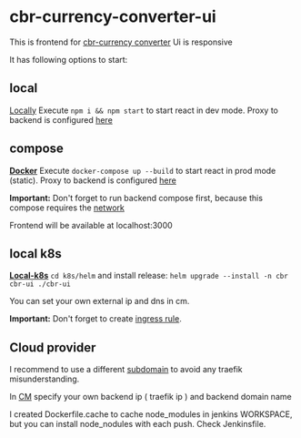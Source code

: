 # cbr-currency-converter-ui

This is frontend for [cbr-currency converter](https://github.com/CPTMUTCHELL/cbr-currency-converter/tree/k8s) Ui is responsive

It has following options to start:
## local
[Locally](#local)
Execute `npm i && npm start` to start react in dev mode. Proxy to backend is configured [here](https://github.com/CPTMUTCHELL/cbr-currency-converter-ui/blob/master/src/setupProxy.js)

## compose
[**Docker**](#compose)
Execute `docker-compose up --build` to start react in prod mode (static). Proxy to backend is configured [here](https://github.com/CPTMUTCHELL/cbr-currency-converter-ui/blob/master/nginx-compose.conf)

**Important:**
Don't forget to run backend compose first, because this compose requires the [network](https://github.com/CPTMUTCHELL/cbr-currency-converter/blob/k8s/docker-compose.yaml#L133)

Frontend will be available at localhost:3000
## local k8s
[**Local-k8s**](#local-k8s)
`cd k8s/helm` and install release: `helm upgrade --install -n cbr cbr-ui ./cbr-ui`

You can set your own external ip and dns in cm.

**Important:**
Don't forget to create [ingress rule](https://github.com/CPTMUTCHELL/cbr-currency-converter/blob/k8s/k8s/helm/cbr-converter-chart/templates/ing.yml#L34). 

## Cloud provider

I recommend to use a different [subdomain](https://github.com/CPTMUTCHELL/cbr-currency-converter/blob/k8s/k8s/helm/cbr-converter-chart/templates/ing.yml#L42) to avoid any traefik misunderstanding. 

In [CM](https://github.com/CPTMUTCHELL/cbr-currency-converter-ui/blob/master/k8s/helm/cbr-ui/templates/cbr-ui-cm.yml#L7) specify your own backend ip ( traefik ip ) and backend domain name

I created Dockerfile.cache to cache node_modules in jenkins WORKSPACE, but you can install node_nodules with each push. Check Jenkinsfile.

